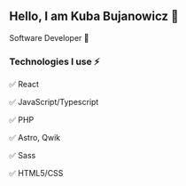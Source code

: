 ## Hello, I am Kuba Bujanowicz 👋

Software Developer 🌱

### Technologies I use ⚡

✅ React

✅ JavaScript/Typescript

✅ PHP

✅ Astro, Qwik

✅ Sass

✅ HTML5/CSS


<!--
**Kuba-Bujanowicz/Kuba-Bujanowicz** is a ✨ _special_ ✨ repository because its `README.md` (this file) appears on your GitHub profile.

Here are some ideas to get you started:

- 🔭 I’m currently working on ...
- 🌱 I’m currently learning ...
- 👯 I’m looking to collaborate on ...
- 🤔 I’m looking for help with ...
- 💬 Ask me about ...
- 📫 How to reach me: ...
- 😄 Pronouns: ...
- ⚡ Fun fact: ...
-->
